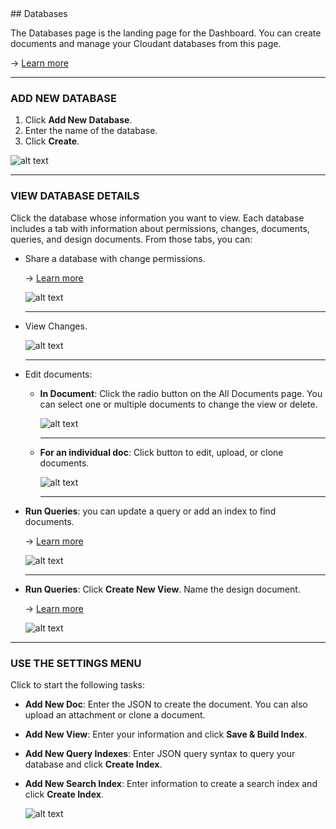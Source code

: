 <link href="http://maxcdn.bootstrapcdn.com/font-awesome/4.2.0/css/font-awesome.min.css" rel="stylesheet">
## Databases

The Databases page is the landing page for the Dashboard. You can create documents and manage your Cloudant databases from this page.

→ [Learn more](https://docs.cloudant.com/database.html#undefined)

---

### ADD NEW DATABASE
1. Click **Add New Database**.
2. Enter the name of the database.
3. Click **Create**.

![alt text](images/visual_guide/2_databases/1.png)

---

### VIEW DATABASE DETAILS
Click the database whose information you want to view. Each database includes a tab with information about permissions, changes, documents, queries, and design documents. From those tabs, you can:
 
* Share a database with change permissions.

	→ [Learn more](https://docs.cloudant.com/authorization.html#undefined)

	![alt text](images/visual_guide//2_databases/2.png)

	---
* View Changes.

	![alt text](images/visual_guide//2_databases/3.png)

	---
* Edit documents:
	* **In Document**: Click the radio button on the All Documents page. You can select one or multiple documents to change the view or delete.
	
		![alt text](images/visual_guide/2_databases/4.png)

		---
	* **For an individual doc**: Click <span class=" fa fa-pencil"> button to edit, upload, or clone documents.
		
		![alt text](images/visual_guide/2_databases/5.png)

		---
* **Run Queries**: you can update a query or add an index to find documents.
	
	→ [Learn more](https://docs.cloudant.com/cloudant_query.html#undefine)
	
	![alt text](images/visual_guide/2_databases/6.png)
	
	---
* **Run Queries**: Click <span class=" fa fa-gear"> **Create New View**. Name the design document.
	
	→ [Learn more](https://docs.cloudant.com/creating_views.html)

	![alt text](images/visual_guide/2_databases/7.png)
---

### USE THE SETTINGS MENU
Click <span class=" fa fa-gear"> to start the following tasks:

* **Add New Doc**: Enter the JSON to create the document. You can also upload an attachment or clone a document.

* **Add New View**: Enter your information and click **Save & Build Index**.

* **Add New Query Indexes**: Enter JSON query syntax to query your database and click **Create Index**.

* **Add New Search Index**: Enter information to create a search index and click **Create Index**.

	![alt text](images/visual_guide/2_databases/8.png)